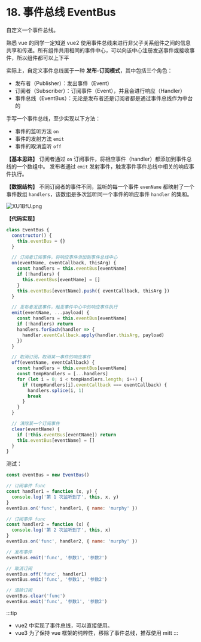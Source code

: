 # 18. 事件总线 EventBus

自定义一个事件总线。

熟悉 vue 的同学一定知道 vue2  使用事件总线来进行非父子关系组件之间的信息共享和传递。所有组件共用相同的事件中心，可以向该中心注册发送事件或接收事件，所以组件都可以上下平

实际上，自定义事件总线属于一种 **发布-订阅模式**，其中包括三个角色：
- 发布者（Publisher）：发出事件（Event）
- 订阅者（Subscriber）：订阅事件（Event），并且会进行响应（Handler）
- 事件总线（EventBus）：无论是发布者还是订阅者都是通过事件总线作为中台的

手写一个事件总线，至少实现以下方法：
- 事件的监听方法 `on`
- 事件的发射方法 `emit`
- 事件的取消监听 `off`

**【基本思路】** 订阅者通过 `on` 订阅事件，将相应事件（handler）都添加到事件总线的一个数组中。 发布者通过 `emit` 发射事件，触发事件事件总线中相关的响应事件执行。

**【数据结构】** 不同订阅者的事件不同，监听的每一个事件 `evenName` 都映射了一个事件数组 `handlers`，该数组是多次监听同一个事件的响应事件 `handler` 的集和。

![XU1BfU.png](https://s1.ax1x.com/2022/06/03/XU1BfU.png)


**【代码实现】**
```js
class EventBus {
  constructor() {
    this.eventBus = {}
  }

  // 订阅者订阅事件，将响应事件添加到事件总线中心
  on(eventName, eventCallback, thisArg) {
    const handlers = this.eventBus[eventName]
    if (!handlers) {
      this.eventBus[eventName] = []
    }
    this.eventBus[eventName].push({ eventCallback, thisArg })
  }

  // 发布者发送事件，触发事件中心中的响应事件执行
  emit(eventName, ...payload) {
    const handlers = this.eventBus[eventName]
    if (!handlers) return
    handlers.forEach(handler => {
      handler.eventCallback.apply(handler.thisArg, payload)
    })
  }

  // 取消订阅，取消某一事件的响应事件
  off(eventName, eventCallback) {
    const handlers = this.eventBus[eventName]
    const tempHandlers = [...handlers]
    for (let i = 0; i < tempHandlers.length; i++) {
      if (tempHandlers[i].eventCallback === eventCallback) {
        handlers.splice(i, 1)
        break
      }
    }
  }

  // 清除某一个订阅事件
  clear(eventName) {
    if (!this.eventBus[eventName]) return
    this.eventBus[eventName] = []
  }
}
```

测试：
```js
const eventBus = new EventBus()

// 订阅事件 func
const handler1 = function (x, y) {
  console.log('第 1 次监听到了', this, x, y)
}
eventBus.on('func', handler1, { name: 'murphy' })

// 订阅事件 func
const handler2 = function (x) {
  console.log('第 2 次监听到了', this, x)
}
eventBus.on('func', handler2, { name: 'murphy' })

// 发布事件
eventBus.emit('func', '参数1', '参数2')

// 取消订阅
eventBus.off('func', handler1)
eventBus.emit('func', '参数1', '参数2')

// 清除订阅
eventBus.clear('func')
eventBus.emit('func', '参数1', '参数2')
```

:::tip
- vue2 中实现了事件总线，可以直接使用。
- vue3 为了保持 vue 框架的纯粹性，移除了事件总线，推荐使用 mitt
:::
